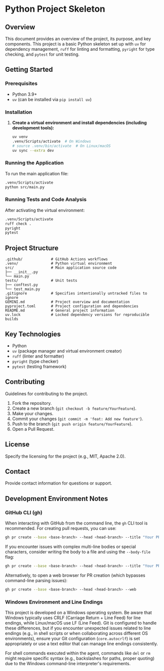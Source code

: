 # Python Project Skeleton

## Overview

This document provides an overview of the project, its purpose, and key components. This project is a basic Python skeleton set up with `uv` for dependency management, `ruff` for linting and formatting, `pyright` for type checking, and `pytest` for unit testing.

## Getting Started

### Prerequisites

- Python 3.9+
- `uv` (can be installed via `pip install uv`)

### Installation

1.  **Create a virtual environment and install dependencies (including development tools):**
    ```bash
    uv venv
    .venv/Scripts/activate  # On Windows
    # source .venv/bin/activate  # On Linux/macOS
    uv sync --extra dev
    ```

### Running the Application

To run the main application file:

```bash
.venv/Scripts/activate
python src/main.py
```

### Running Tests and Code Analysis

After activating the virtual environment:

```bash
.venv/Scripts/activate
ruff check .
pyright
pytest
```

## Project Structure

```
.github/             # GitHub Actions workflows
.venv/               # Python virtual environment
src/                 # Main application source code
├── __init__.py
└── main.py
tests/               # Unit tests
├── conftest.py
└── test_main.py
.gitignore           # Specifies intentionally untracked files to ignore
GEMINI.md            # Project overview and documentation
pyproject.toml       # Project configuration and dependencies
README.md            # General project information
uv.lock              # Locked dependency versions for reproducible builds
```

## Key Technologies

- Python
- `uv` (package manager and virtual environment creator)
- `ruff` (linter and formatter)
- `pyright` (type checker)
- `pytest` (testing framework)

## Contributing

Guidelines for contributing to the project.

1. Fork the repository.
2. Create a new branch (`git checkout -b feature/YourFeature`).
3. Make your changes.
4. Commit your changes (`git commit -m 'feat: Add new feature'`).
5. Push to the branch (`git push origin feature/YourFeature`).
6. Open a Pull Request.

## License

Specify the licensing for the project (e.g., MIT, Apache 2.0).

## Contact

Provide contact information for questions or support.

## Development Environment Notes

### GitHub CLI (gh)

When interacting with GitHub from the command line, the `gh` CLI tool is recommended. For creating pull requests, you can use:

```bash
gh pr create --base <base-branch> --head <head-branch> --title "Your PR Title" --body "Your PR description"
```

If you encounter issues with complex multi-line bodies or special characters, consider writing the body to a file and using the `--body-file` flag:

```bash
gh pr create --base <base-branch> --head <head-branch> --title "Your PR Title" --body-file /path/to/your/pr_body.txt
```

Alternatively, to open a web browser for PR creation (which bypasses command-line parsing issues):

```bash
gh pr create --base <base-branch> --head <head-branch> --web
```

### Windows Environment and Line Endings

This project is developed on a Windows operating system. Be aware that Windows typically uses CRLF (Carriage Return + Line Feed) for line endings, while Linux/macOS use LF (Line Feed). Git is configured to handle these differences, but if you encounter unexpected issues related to line endings (e.g., in shell scripts or when collaborating across different OS environments), ensure your Git configuration (`core.autocrlf`) is set appropriately or use a text editor that can manage line endings consistently.

For shell commands executed within the agent, commands like `del` or `rm` might require specific syntax (e.g., backslashes for paths, proper quoting) due to the Windows command-line interpreter's requirements.